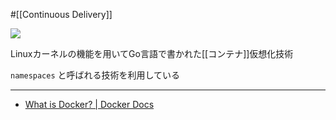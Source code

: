 #[[Continuous Delivery]]

![](https://www.docker.com/ja-jp/wp-content/uploads/2023/08/logo-guide-logos-1.svg)

Linuxカーネルの機能を用いてGo言語で書かれた[[コンテナ]]仮想化技術

`namespaces` と呼ばれる技術を利用している

---

- [What is Docker? | Docker Docs](https://docs.docker.com/get-started/docker-overview/)